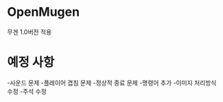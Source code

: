 OpenMugen
=========
무겐 1.0버전 적용

예정 사항
=========
-사운드 문제
-플레이어 겹침 문제
-정상적 종료 문제
-명령어 추가
-이미지 처리방식 수정
-주석 수정
